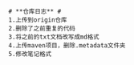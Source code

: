 	# **仓库日志** #
	1.上传到origin仓库
	2.删除了之前重复的代码
	3.将之前的txt文档改写成md格式
	4.上传maven项目，删除.metadata文件夹
	5.修改笔记格式
